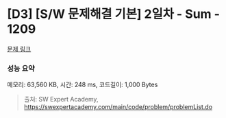 # [D3] [S/W 문제해결 기본] 2일차 - Sum - 1209 

[문제 링크](https://swexpertacademy.com/main/code/problem/problemDetail.do?contestProbId=AV13_BWKACUCFAYh) 

### 성능 요약

메모리: 63,560 KB, 시간: 248 ms, 코드길이: 1,000 Bytes



> 출처: SW Expert Academy, https://swexpertacademy.com/main/code/problem/problemList.do